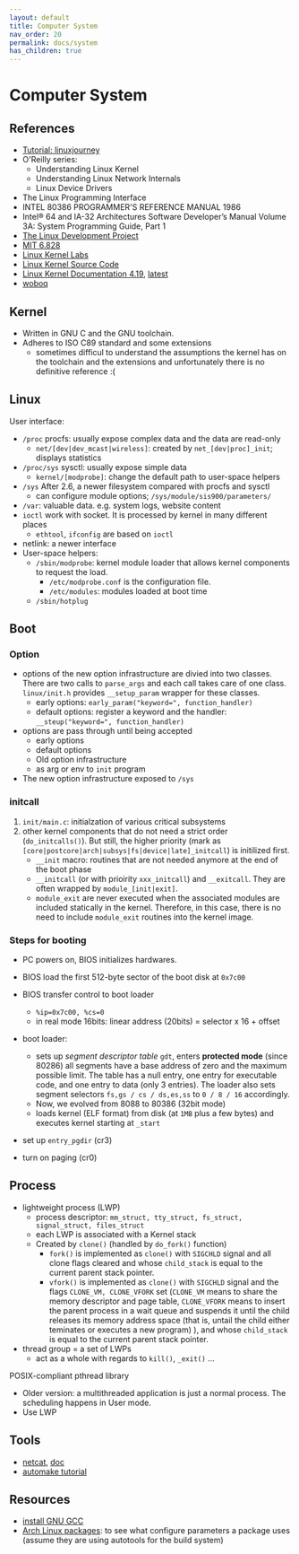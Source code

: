 ```yaml
---
layout: default
title: Computer System
nav_order: 20
permalink: docs/system
has_children: true
---
```



# Computer System 

## References

- [Tutorial: linuxjourney](https://linuxjourney.com/)
- O'Reilly series:
  - Understanding Linux Kernel
  - Understanding Linux Network Internals
  - Linux Device Drivers
- The Linux Programming Interface
- INTEL 80386 PROGRAMMER'S REFERENCE MANUAL 1986
- Intel® 64 and IA-32 Architectures Software Developer’s Manual Volume 3A: System Programming Guide, Part 1
- [The Linux Development Project](http://www.tldp.org/)
- [MIT 6.828](https://pdos.csail.mit.edu/6.828/2018/schedule.html)
- [Linux Kernel Labs](https://linux-kernel-labs.github.io/)
- [Linux Kernel Source Code](https://www.kernel.org/)
- [Linux Kernel Documentation 4.19](https://www.kernel.org/doc/html/v4.19/doc-guide/sphinx.html), [latest](https://www.kernel.org/doc/html/latest/index.html)
- [woboq](https://code.woboq.org/linux)

## Kernel

- Written in GNU C and the GNU toolchain.
- Adheres to ISO C89 standard and some extensions
  - sometimes difficul to understand the assumptions the kernel has on the toolchain and the extensions and unfortunately there is no definitive reference :(

## Linux

User interface: 

- `/proc` procfs: usually expose complex data and the data are read-only
  - `net/[dev|dev_mcast|wireless]`: created by `net_[dev|proc]_init`; displays statistics
- `/proc/sys` sysctl: usually expose simple data
  - `kernel/[modprobe]`: change the default path to user-space helpers
- `/sys` After 2.6, a newer filesystem compared with procfs and sysctl
  - can configure module options; `/sys/module/sis900/parameters/`
- `/var`: valuable data. e.g. system logs, website content
- `ioctl` work with socket. It is processed by kernel in many different places
  - `ethtool`, `ifconfig` are based on `ioctl`
- netlink: a newer interface
- User-space helpers:
  - `/sbin/modprobe`: kernel module loader that allows kernel components to request the load.
    - `/etc/modprobe.conf` is the configuration file.
    - `/etc/modules`: modules loaded at boot time
  - `/sbin/hotplug` 

## Boot

### Option

- options of the new option infrastructure are divied into two classes. There are two calls to `parse_args` and each call takes care of one class. `linux/init.h` provides  `__setup_param` wrapper for these classes.
  - early options: `early_param("keyword=", function_handler)`
  - default options: register a keyword and the handler: `__steup("keyword=", function_handler)`
- options are pass through until being accepted
  - early options
  - default options
  - Old option infrastructure
  - as arg or env to `init` program
- The new option infrastructure exposed to `/sys`

### initcall

1. `init/main.c`: initialzation of various critical subsystems
2. other kernel components that do not need a strict order (`do_initcalls()`). But still, the higher priority (mark as `[core|postcore|arch|subsys|fs|device|late]_initcall`) is initilized first.
   - `__init` macro: routines that are not needed anymore at the end of the boot phase
   - `__initcall` (or with prioirity `xxx_initcall`) and `__exitcall`. They are often wrapped by `module_[init|exit]`.
   - `module_exit` are never executed when the associated modules are included statically in the kernel. Therefore, in this case, there is no need to include `module_exit` routines into the kernel image.

### Steps for booting

- PC powers on, BIOS initializes hardwares.
- BIOS load the first 512-byte sector of the boot disk at `0x7c00`
- BIOS transfer control to boot loader 
  - `%ip=0x7c00, %cs=0 `
  - in real mode 16bits: linear address (20bits) = selector x 16 + offset 
- boot loader: 
  - sets up *segment descriptor table* `gdt`, enters **protected mode** (since 80286)
    all segments have a base address of zero and the maximum possible limit. The table has a null entry, one entry for executable code, and one entry to data (only 3 entries). The loader also sets segment selectors `fs,gs / cs / ds,es,ss` to `0 / 8 / 16` accordingly.
  - Now, we evolved from 8088 to 80386 (32bit mode)
  - loads kernel (ELF format) from disk (at `1MB` plus a few bytes) and executes kernel starting at `_start`

- set up `entry_pgdir` (cr3)

- turn on paging (cr0)


## Process

- lightweight process (LWP)
  - process descriptor: `mm_struct, tty_struct, fs_struct, signal_struct, files_struct`
  - each LWP is associated with a Kernel stack
  - Created by `clone()`  (handled by `do_fork()` function)
    - `fork()` is implemented as `clone()` with `SIGCHLD` signal and all clone flags cleared and whose `child_stack` is equal to the current parent stack pointer.
    - `vfork()` is implemented as `clone()` with `SIGCHLD` signal and the flags `CLONE_VM, CLONE_VFORK`  set (`CLONE_VM` means to share the memory descriptor and page table, `CLONE_VFORK` means to insert the parent process in a wait queue and suspends it until the child releases its memory address space (that is, untail the child either teminates or executes a new program) ),  and whose `child_stack` is equal to the current parent stack pointer.
- thread group = a set of LWPs
  - act as a whole with regards to `kill()`, `_exit()` ...

POSIX-compliant pthread library

- Older version: a multithreaded application is just a normal process. The scheduling happens in User mode.
- Use LWP

## Tools

- [netcat](https://en.wikipedia.org/wiki/Netcat), [doc](http://man7.org/linux/man-pages/man1/ncat.1.html)
- [automake tutorial](https://thoughtbot.com/blog/the-magic-behind-configure-make-make-install)

## Resources

- [install GNU GCC](http://mirror.hust.edu.cn/gnu/gcc/)
- [Arch Linux packages](https://www.archlinux.org/packages/): to see what configure parameters a package uses (assume they are using autotools for the build system)
